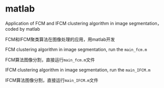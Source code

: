 # matlab

Application of FCM and IFCM clustering algorithm in image segmentation， coded by matlab 

FCM和IFCM聚类算法在图像处理的应用，用matlab开发

FCM clustering algorithm in image segmentation, run the `main_fcm.m`

FCM算法图像分割，直接运行`main_fcm.m`文件

IFCM clustering algorithm in image segmentation, run the `main_IFCM.m`

IFCM算法图像分割，直接运行`main_IFCM.m`文件
